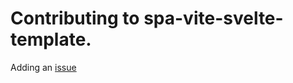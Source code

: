 # Contributing to spa-vite-svelte-template.
Adding an [issue](https://github.com/Oblivious-Oblivious/spa-vite-svelte-template/issues)
